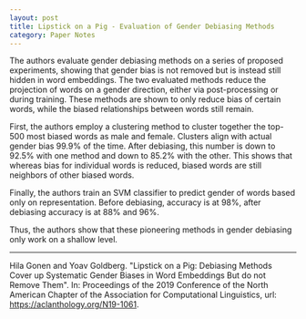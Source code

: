 ```yaml
---
layout: post
title: Lipstick on a Pig - Evaluation of Gender Debiasing Methods
category: Paper Notes
---
```


The authors evaluate gender debiasing methods on a series of proposed experiments, showing that gender bias is not removed but is instead still hidden in word embeddings. The two evaluated methods reduce the projection of words on a gender direction, either via post-processing or during training. These methods are shown to only reduce bias of certain words, while the biased relationships between words still remain.

First, the authors employ a clustering method to cluster together the top-500 most biased words as male and female. Clusters align with actual gender bias 99.9% of the time. After debiasing, this number is down to 92.5% with one method and down to 85.2% with the other. This shows that whereas bias for individual words is reduced, biased words are still neighbors of other biased words.

Finally, the authors train an SVM classifier to predict gender of words based only on representation. Before debiasing, accuracy is at 98%, after debiasing accuracy is at 88% and 96%.

Thus, the authors show that these pioneering methods in gender debiasing only work on a shallow level.

---
Hila Gonen and Yoav Goldberg. "Lipstick on a Pig: Debiasing Methods Cover up Systematic Gender Biases in Word Embeddings But do not Remove Them". In: Proceedings of the 2019 Conference of the North American Chapter of the Association for Computational Linguistics, url: https://aclanthology.org/N19-1061.
